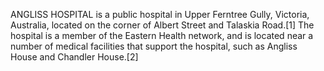 ANGLISS HOSPITAL is a public hospital in Upper Ferntree Gully, Victoria, Australia, located on the corner of Albert Street and Talaskia Road.[1] The hospital is a member of the Eastern Health network, and is located near a number of medical facilities that support the hospital, such as Angliss House and Chandler House.[2]
